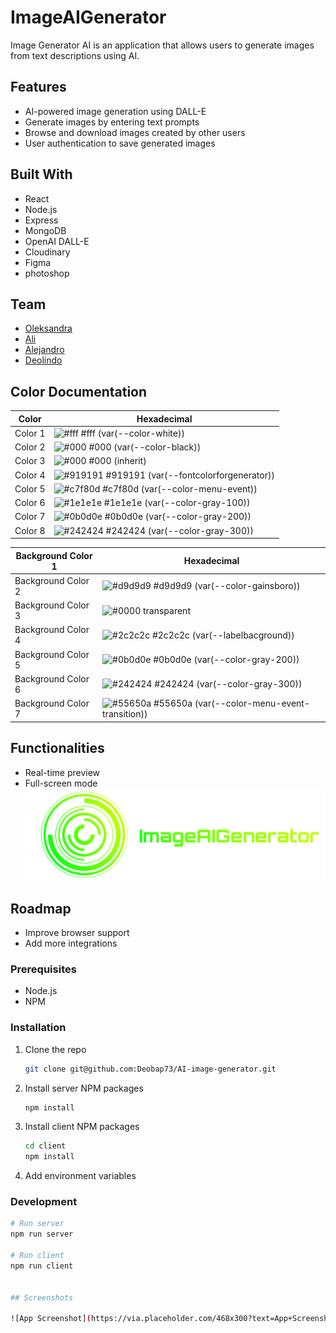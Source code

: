 # ImageAIGenerator

Image Generator AI is an application that allows users to generate images from text descriptions using AI.



## Features

- AI-powered image generation using DALL-E
- Generate images by entering text prompts
- Browse and download images created by other users
- User authentication to save generated images





## Built With

- React
- Node.js
- Express
- MongoDB
- OpenAI DALL-E
- Cloudinary
- Figma
- photoshop
## Team

- [Oleksandra](https://github.com/oleksandra-github)
- [Ali](https://github.com/NULL0M)
- [Alejandro](https://github.com/neptuneboy666)
- [Deolindo](https://github.com/Deobap73)
## Color Documentation

| Color             | Hexadecimal                                                |
| ----------------- | ---------------------------------------------------------------- |
| Color 1           | ![#fff](https://via.placeholder.com/10/fff?text=+) #fff (var(--color-white)) |
| Color 2           | ![#000](https://via.placeholder.com/10/000?text=+) #000 (var(--color-black)) |
| Color 3           | ![#000](https://via.placeholder.com/10/000?text=+) #000 (inherit) |
| Color 4           | ![#919191](https://via.placeholder.com/10/919191?text=+) #919191 (var(--fontcolorforgenerator)) |
| Color 5           | ![#c7f80d](https://via.placeholder.com/10/c7f80d?text=+) #c7f80d (var(--color-menu-event)) |
| Color 6           | ![#1e1e1e](https://via.placeholder.com/10/1e1e1e?text=+) #1e1e1e (var(--color-gray-100)) |
| Color 7           | ![#0b0d0e](https://via.placeholder.com/10/0b0d0e?text=+) #0b0d0e (var(--color-gray-200)) |
| Color 8           | ![#242424](https://via.placeholder.com/10/242424?text=+) #242424 (var(--color-gray-300)) |

| Background Color 1 | Hexadecimal                                                |
| ------------------- | ---------------------------------------------------------------- |
| Background Color 2 | ![#d9d9d9](https://via.placeholder.com/10/d9d9d9?text=+) #d9d9d9 (var(--color-gainsboro)) |
| Background Color 3 | ![#0000](https://via.placeholder.com/10/0000?text=+) transparent |
| Background Color 4 | ![#2c2c2c](https://via.placeholder.com/10/2c2c2c?text=+) #2c2c2c (var(--labelbacground)) |
| Background Color 5 | ![#0b0d0e](https://via.placeholder.com/10/0b0d0e?text=+) #0b0d0e (var(--color-gray-200)) |
| Background Color 6 | ![#242424](https://via.placeholder.com/10/242424?text=+) #242424 (var(--color-gray-300)) |
| Background Color 7 | ![#55650a](https://via.placeholder.com/10/55650a?text=+) #55650a (var(--color-menu-event-transition)) |

## Functionalities

- Real-time preview
- Full-screen mode
![Logo](https://github.com/Deobap73/AI-image-generator/blob/3c9fb09ec928902a150f532077f6510499b25659/client/src/assets/imageAIGeneratorLogo.png)


## Roadmap

- Improve browser support
- Add more integrations


### Prerequisites

- Node.js
- NPM

### Installation

1. Clone the repo

    ```bash
    git clone git@github.com:Deobap73/AI-image-generator.git
    ```

2. Install server NPM packages

    ```bash
    npm install
    ```

3. Install client NPM packages

    ```bash
    cd client
    npm install
    ```

4. Add environment variables



### Development

```bash
# Run server
npm run server

# Run client
npm run client


## Screenshots

![App Screenshot](https://via.placeholder.com/468x300?text=App+Screenshot+Here)

